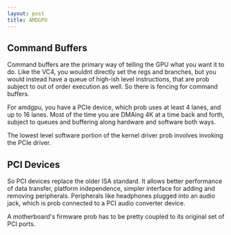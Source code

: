 ```yaml
---
layout: post
title: AMDGPU
---
```


## Command Buffers

Command buffers are the primary way of telling the GPU what you want it to do. Like the VC4, you wouldnt directly set the regs and branches, but you would instead have a queue of high-ish level instructions, that are prob subject to out of order execution as well. So there is fencing for command buffers.

For amdgpu, you have a PCIe device, which prob uses at least 4 lanes, and up to 16 lanes. Most of the time you are DMAing 4K at a time back and forth, subject to queues and buffering along hardware and software both ways.

The lowest level software portion of the kernel driver prob involves invoking the PCIe driver.

## PCI Devices

So PCI devices replace the older ISA standard. It allows better performance of data transfer, platform independence, simpler interface for adding and removing peripherals. Peripherals like headphones plugged into an audio jack, which is prob connected to a PCI audio converter device.

A motherboard's firmware prob has to be pretty coupled to its original set of PCI ports.

